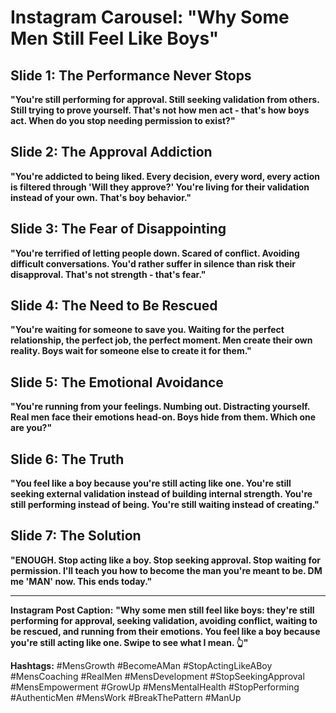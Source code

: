 # Instagram Carousel: "Why Some Men Still Feel Like Boys"

## Slide 1: The Performance Never Stops
**"You're still performing for approval. Still seeking validation from others. Still trying to prove yourself. That's not how men act - that's how boys act. When do you stop needing permission to exist?"**

## Slide 2: The Approval Addiction
**"You're addicted to being liked. Every decision, every word, every action is filtered through 'Will they approve?' You're living for their validation instead of your own. That's boy behavior."**

## Slide 3: The Fear of Disappointing
**"You're terrified of letting people down. Scared of conflict. Avoiding difficult conversations. You'd rather suffer in silence than risk their disapproval. That's not strength - that's fear."**

## Slide 4: The Need to Be Rescued
**"You're waiting for someone to save you. Waiting for the perfect relationship, the perfect job, the perfect moment. Men create their own reality. Boys wait for someone else to create it for them."**

## Slide 5: The Emotional Avoidance
**"You're running from your feelings. Numbing out. Distracting yourself. Real men face their emotions head-on. Boys hide from them. Which one are you?"**

## Slide 6: The Truth
**"You feel like a boy because you're still acting like one. You're still seeking external validation instead of building internal strength. You're still performing instead of being. You're still waiting instead of creating."**

## Slide 7: The Solution
**"ENOUGH. Stop acting like a boy. Stop seeking approval. Stop waiting for permission. I'll teach you how to become the man you're meant to be. DM me 'MAN' now. This ends today."**

---

**Instagram Post Caption:**
**"Why some men still feel like boys: they're still performing for approval, seeking validation, avoiding conflict, waiting to be rescued, and running from their emotions. You feel like a boy because you're still acting like one. Swipe to see what I mean. 👆"**

**Hashtags:**
#MensGrowth #BecomeAMan #StopActingLikeABoy #MensCoaching #RealMen #MensDevelopment #StopSeekingApproval #MensEmpowerment #GrowUp #MensMentalHealth #StopPerforming #AuthenticMen #MensWork #BreakThePattern #ManUp






